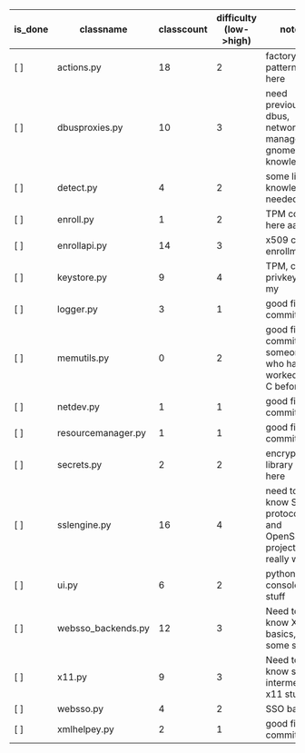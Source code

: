 | is_done    | classname          | classcount | difficulty (low->high) | notes                                                      |
|------------|--------------------|------------|------------------------|------------------------------------------------------------|
|   [ ]      | actions.py         |         18 |                      2 | factory pattern is here                                    |
|   [ ]      | dbusproxies.py     |         10 |                      3 | need previous dbus, network manager, gnome shell knowledge |
|   [ ]      | detect.py          |          4 |                      2 | some linux knowledge needed                                |
|   [ ]      | enroll.py          |          1 |                      2 | TPM code is here aaaah                                     |
|   [ ]      | enrollapi.py       |         14 |                      3 | x509 cert enrollment                                       |
|   [ ]      | keystore.py        |          9 |                      4 | TPM, crts, privkeys oh my                                  |
|   [ ]      | logger.py          |          3 |                      1 | good first commit                                          |
|   [ ]      | memutils.py        |          0 |                      2 | good first commit for someone who has worked with C before |
|   [ ]      | netdev.py          |          1 |                      1 | good first commit                                          |
|   [ ]      | resourcemanager.py |          1 |                      1 | good first commit                                          |
|   [ ]      | secrets.py         |          2 |                      2 | encryption library used here                               |
|   [ ]      | sslengine.py       |         16 |                      4 | need to know SSL protocol and OpenSSL project really well  |
|   [ ]      | ui.py              |          6 |                      2 | python console UI stuff                                    |
|   [ ]      | websso_backends.py |         12 |                      3 | Need to know X11 basics, some sso                          |
|   [ ]      | x11.py             |          9 |                      3 | Need to know some intermediate x11 stuff                   |
|   [ ]      | websso.py          |          4 |                      2 | SSO basics                                                 |
|   [ ]      | xmlhelpey.py       |          2 |                      1 | good first commit                                          |
